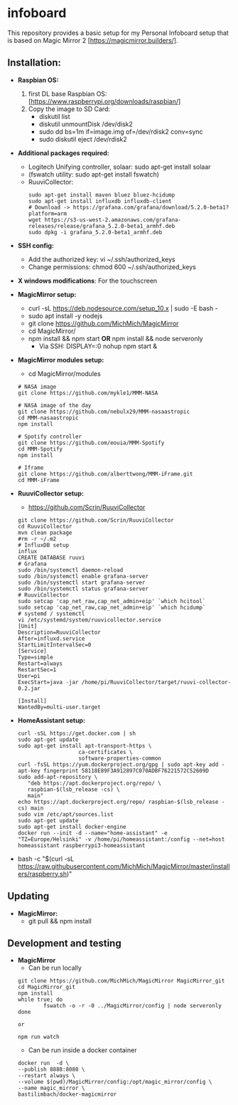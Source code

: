 # infoboard
This repository provides a basic setup for my Personal Infoboard setup that is based on Magic Mirror 2 [https://magicmirror.builders/].

Installation:
-------------
- **Raspbian OS:** 
    1. first DL base Raspbian OS: [https://www.raspberrypi.org/downloads/raspbian/]
    2. Copy the image to SD Card: 
        - diskutil list
        - diskutil unmountDisk /dev/disk2
        - sudo dd bs=1m if=image.img of=/dev/rdisk2 conv=sync
        - sudo diskutil eject /dev/rdisk2
- **Additional packages required:**
    - Logitech Unifying controller, solaar: sudo apt-get install solaar
    - (fswatch utility: sudo apt-get install fswatch)
    - RuuviCollector: 
        ```
        sudo apt-get install maven bluez bluez-hcidump
        sudo apt-get install influxdb influxdb-client
        # Download -> https://grafana.com/grafana/download/5.2.0-beta1?platform=arm
        wget https://s3-us-west-2.amazonaws.com/grafana-releases/release/grafana_5.2.0-beta1_armhf.deb 
        sudo dpkg -i grafana_5.2.0-beta1_armhf.deb 
        ```
- **SSH config:**
    - Add the authorized key: vi ~/.ssh/authorized_keys
    - Change permissions: chmod 600 ~/.ssh/authorized_keys

- **X windows modifications**: For the touchscreen
- **MagicMirror setup:**
    - curl -sL https://deb.nodesource.com/setup_10.x | sudo -E bash -
    - sudo apt install -y nodejs
    - git clone https://github.com/MichMich/MagicMirror
    - cd MagicMirror/
    - npm install && npm start **OR** npm install && node serveronly
        - Via SSH: DISPLAY=:0 nohup npm start &
- **MagicMirror modules setup:**
    - cd MagicMirror/modules
    ```
    # NASA image
    git clone https://github.com/mykle1/MMM-NASA

    # NASA image of the day
    git clone https://github.com/nebulx29/MMM-nasaastropic
    cd MMM-nasaastropic
    npm install

    # Spotify controller
    git clone https://github.com/eouia/MMM-Spotify
    cd MMM-Spotify
    npm install

    # Iframe
    git clone https://github.com/alberttwong/MMM-iFrame.git
    cd MMM-iFrame
    ```
- **RuuviCollector setup:**
    - https://github.com/Scrin/RuuviCollector
    ```
    git clone https://github.com/Scrin/RuuviCollector
    cd RuuviCollector
    mvn clean package
    #rm -r ~/.m2
    # InfluxDB setup
    influx 
    CREATE DATABASE ruuvi
    # Grafana
    sudo /bin/systemctl daemon-reload
    sudo /bin/systemctl enable grafana-server
    sudo /bin/systemctl start grafana-server
    sudo /bin/systemctl status grafana-server
    # RuuviCollector
    sudo setcap 'cap_net_raw,cap_net_admin+eip' `which hcitool`
    sudo setcap 'cap_net_raw,cap_net_admin+eip' `which hcidump`
    # systemd / systemctl
    vi /etc/systemd/system/ruuvicollector.service
    [Unit]
    Description=RuuviCollector
    After=influxd.service
    StartLimitIntervalSec=0
    [Service]
    Type=simple
    Restart=always
    RestartSec=1
    User=pi
    ExecStart=java -jar /home/pi/RuuviCollector/target/ruuvi-collector-0.2.jar

    [Install]
    WantedBy=multi-user.target
    ```
- **HomeAssistant setup:**
    ``` 
    curl -sSL https://get.docker.com | sh
    sudo apt-get update
    sudo apt-get install apt-transport-https \
                       ca-certificates \
                       software-properties-common
    curl -fsSL https://yum.dockerproject.org/gpg | sudo apt-key add -
    apt-key fingerprint 58118E89F3A912897C070ADBF76221572C52609D
    sudo add-apt-repository \
       "deb https://apt.dockerproject.org/repo/ \
       raspbian-$(lsb_release -cs) \
       main"
    echo https://apt.dockerproject.org/repo/ raspbian-$(lsb_release -cs) main
    sudo vim /etc/apt/sources.list
    sudo apt-get update
    sudo apt-get install docker-engine
    docker run --init -d --name="home-assistant" -e "TZ=Europe/Helsinki" -v /home/pi/homeassistant:/config --net=host homeassistant raspberrypi3-homeassistant
    ```




- bash -c "$(curl -sL https://raw.githubusercontent.com/MichMich/MagicMirror/master/installers/raspberry.sh)"


Updating 
--------
- **MagicMirror:**
    - git pull && npm install


Development and testing
-----------------------
- **MagicMirror**
    - Can be run locally
    ```
    git clone https://github.com/MichMich/MagicMirror MagicMirror_git
    cd MagicMirror_git
    npm install
    while true; do
            fswatch -o -r -0 ../MagicMirror/config | node serveronly
    done

    or

    npm run watch
    ```
    - Can be run inside a docker container
    ```
    docker run  -d \
	--publish 8888:8080 \
	--restart always \
	--volume $(pwd)/MagicMirror/config:/opt/magic_mirror/config \
	--name magic_mirror \
	bastilimbach/docker-magicmirror
    ```

   
